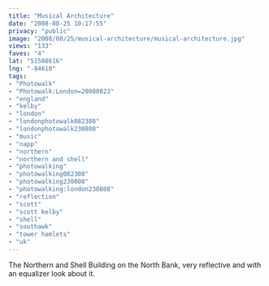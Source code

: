 ```yaml
---
title: "Musical Architecture"
date: "2008-08-25 10:17:55"
privacy: "public"
image: "2008/08/25/musical-architecture/musical-architecture.jpg"
views: "133"
faves: "4"
lat: "51508616"
lng: "-84610"
tags:
- "Photowalk"
- "Photowalk:London=20080823"
- "england"
- "kelby"
- "london"
- "londonphotowalk082308"
- "londonphotowalk230808"
- "music"
- "napp"
- "northern"
- "northern and shell"
- "photowalking"
- "photowalking082308"
- "photowalking230808"
- "photowalking:london230808"
- "reflection"
- "scott"
- "scott kelby"
- "shell"
- "southawk"
- "tower hamlets"
- "uk"
---
```

The Northern and Shell Building on the North Bank, very reflective and with an equalizer look about it.<a href="/photos/2008/08/26/musical-architecture"></a>
